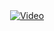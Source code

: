 <div align="center">
  <a href="https://www.youtube.com/watch?v=x-VCrFGGo5o">
    <img src="https://img.youtube.com/vi/x-VCrFGGo5o/hqdefault.jpg" alt="Video">
  </a>
</div>

